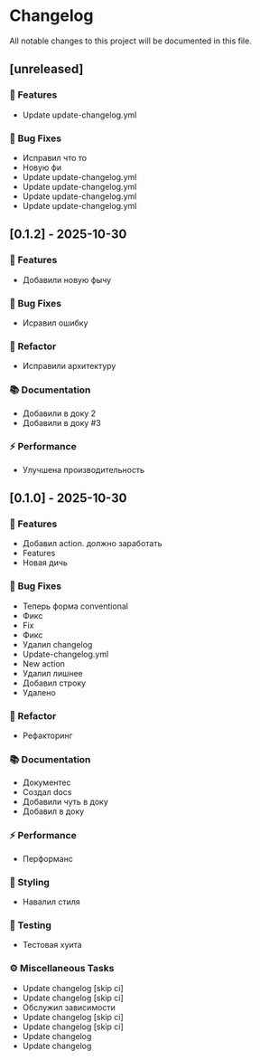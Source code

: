 # Changelog

All notable changes to this project will be documented in this file.

## [unreleased]

### 🚀 Features

- Update update-changelog.yml

### 🐛 Bug Fixes

- Исправил что то
- Новую фи
- Update update-changelog.yml
- Update update-changelog.yml
- Update update-changelog.yml
- Update update-changelog.yml

## [0.1.2] - 2025-10-30

### 🚀 Features

- Добавили новую фычу

### 🐛 Bug Fixes

- Исравил ошибку

### 🚜 Refactor

- Исправили архитектуру

### 📚 Documentation

- Добавили в доку 2
- Добавили в доку #3

### ⚡ Performance

- Улучшена производительность

## [0.1.0] - 2025-10-30

### 🚀 Features

- Добавил action. должно заработать
- Features
- Новая дичь

### 🐛 Bug Fixes

- Теперь форма conventional
- Фикс
- Fix
- Фикс
- Удалил changelog
- Update-changelog.yml
- New action
- Удалил лишнее
- Добавил строку
- Удалено

### 🚜 Refactor

- Рефакторинг

### 📚 Documentation

- Документес
- Создал docs
- Добавили чуть в доку
- Добавил в доку

### ⚡ Performance

- Перформанс

### 🎨 Styling

- Навалил стиля

### 🧪 Testing

- Тестовая хуита

### ⚙️ Miscellaneous Tasks

- Update changelog [skip ci]
- Update changelog [skip ci]
- Обслужил зависимости
- Update changelog [skip ci]
- Update changelog [skip ci]
- Update changelog
- Update changelog

<!-- generated by git-cliff -->
